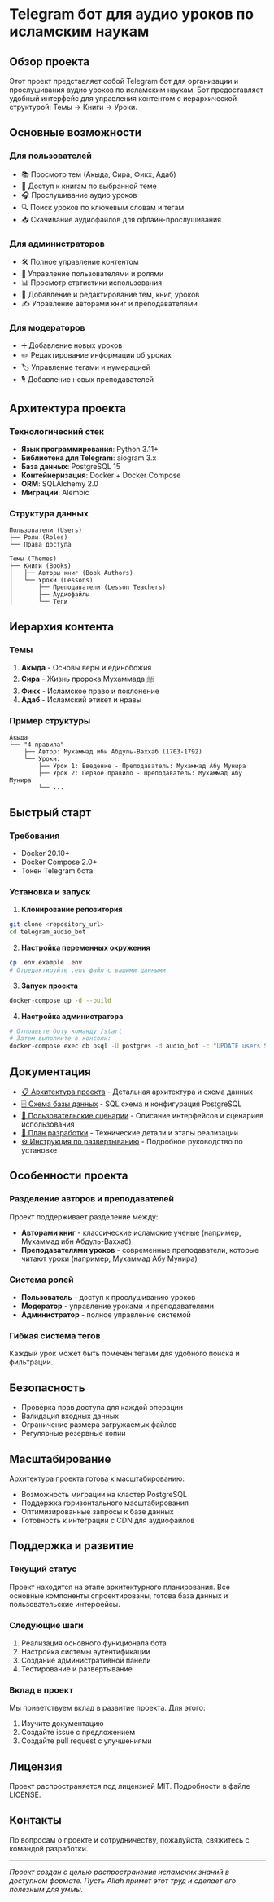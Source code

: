 # Telegram бот для аудио уроков по исламским наукам

## Обзор проекта

Этот проект представляет собой Telegram бот для организации и прослушивания аудио уроков по исламским наукам. Бот предоставляет удобный интерфейс для управления контентом с иерархической структурой: Темы → Книги → Уроки.

## Основные возможности

### Для пользователей
- 📚 Просмотр тем (Акыда, Сира, Фикх, Адаб)
- 📖 Доступ к книгам по выбранной теме
- 🎧 Прослушивание аудио уроков
- 🔍 Поиск уроков по ключевым словам и тегам
- 📥 Скачивание аудиофайлов для офлайн-прослушивания

### Для администраторов
- 🛠️ Полное управление контентом
- 👥 Управление пользователями и ролями
- 📊 Просмотр статистики использования
- 📝 Добавление и редактирование тем, книг, уроков
- ✍️ Управление авторами книг и преподавателями

### Для модераторов
- ➕ Добавление новых уроков
- ✏️ Редактирование информации об уроках
- 🏷️ Управление тегами и нумерацией
- 🎙️ Добавление новых преподавателей

## Архитектура проекта

### Технологический стек
- **Язык программирования**: Python 3.11+
- **Библиотека для Telegram**: aiogram 3.x
- **База данных**: PostgreSQL 15
- **Контейнеризация**: Docker + Docker Compose
- **ORM**: SQLAlchemy 2.0
- **Миграции**: Alembic

### Структура данных
```
Пользователи (Users)
├── Роли (Roles)
└── Права доступа

Темы (Themes)
├── Книги (Books)
│   ├── Авторы книг (Book Authors)
│   └── Уроки (Lessons)
│       ├── Преподаватели (Lesson Teachers)
│       ├── Аудиофайлы
│       └── Теги
```

## Иерархия контента

### Темы
1. **Акыда** - Основы веры и единобожия
2. **Сира** - Жизнь пророка Мухаммада ﷺ
3. **Фикх** - Исламское право и поклонение
4. **Адаб** - Исламский этикет и нравы

### Пример структуры
```
Акыда
└── "4 правила"
    ├── Автор: Мухаммад ибн Абдуль-Ваххаб (1703-1792)
    └── Уроки:
        ├── Урок 1: Введение - Преподаватель: Мухаммад Абу Мунира
        ├── Урок 2: Первое правило - Преподаватель: Мухаммад Абу Мунира
        └── ...
```

## Быстрый старт

### Требования
- Docker 20.10+
- Docker Compose 2.0+
- Токен Telegram бота

### Установка и запуск

1. **Клонирование репозитория**
```bash
git clone <repository_url>
cd telegram_audio_bot
```

2. **Настройка переменных окружения**
```bash
cp .env.example .env
# Отредактируйте .env файл с вашими данными
```

3. **Запуск проекта**
```bash
docker-compose up -d --build
```

4. **Настройка администратора**
```bash
# Отправьте боту команду /start
# Затем выполните в консоли:
docker-compose exec db psql -U postgres -d audio_bot -c "UPDATE users SET role_id = 1 WHERE telegram_id = YOUR_TELEGRAM_ID;"
```

## Документация

- [📋 Архитектура проекта](architecture.md) - Детальная архитектура и схема данных
- [🗄️ Схема базы данных](database_schema.md) - SQL схема и конфигурация PostgreSQL
- [👥 Пользовательские сценарии](user_scenarios.md) - Описание интерфейсов и сценариев использования
- [🚀 План разработки](development_plan.md) - Технические детали и этапы реализации
- [⚙️ Инструкция по развертыванию](deployment_guide.md) - Подробное руководство по установке

## Особенности проекта

### Разделение авторов и преподавателей
Проект поддерживает разделение между:
- **Авторами книг** - классические исламские ученые (например, Мухаммад ибн Абдуль-Ваххаб)
- **Преподавателями уроков** - современные преподаватели, которые читают уроки (например, Мухаммад Абу Мунира)

### Система ролей
- **Пользователь** - доступ к прослушиванию уроков
- **Модератор** - управление уроками и преподавателями
- **Администратор** - полное управление системой

### Гибкая система тегов
Каждый урок может быть помечен тегами для удобного поиска и фильтрации.

## Безопасность

- Проверка прав доступа для каждой операции
- Валидация входных данных
- Ограничение размера загружаемых файлов
- Регулярные резервные копии

## Масштабирование

Архитектура проекта готова к масштабированию:
- Возможность миграции на кластер PostgreSQL
- Поддержка горизонтального масштабирования
- Оптимизированные запросы к базе данных
- Готовность к интеграции с CDN для аудиофайлов

## Поддержка и развитие

### Текущий статус
Проект находится на этапе архитектурного планирования. Все основные компоненты спроектированы, готова база данных и пользовательские интерфейсы.

### Следующие шаги
1. Реализация основного функционала бота
2. Настройка системы аутентификации
3. Создание административной панели
4. Тестирование и развертывание

### Вклад в проект
Мы приветствуем вклад в развитие проекта. Для этого:
1. Изучите документацию
2. Создайте issue с предложением
3. Создайте pull request с улучшениями

## Лицензия

Проект распространяется под лицензией MIT. Подробности в файле LICENSE.

## Контакты

По вопросам о проекте и сотрудничеству, пожалуйста, свяжитесь с командой разработки.

---

*Проект создан с целью распространения исламских знаний в доступном формате. Пусть Allah примет этот труд и сделает его полезным для уммы.*